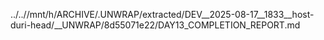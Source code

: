 ../..//mnt/h/ARCHIVE/.UNWRAP/extracted/DEV__2025-08-17__1833__host-duri-head/__UNWRAP/8d55071e22/DAY13_COMPLETION_REPORT.md